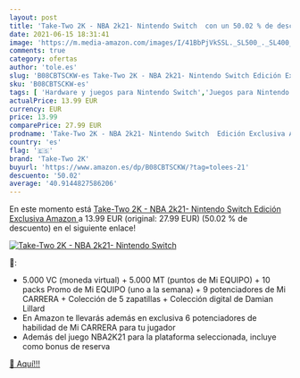 ```yaml
---
layout: post
title: 'Take-Two 2K - NBA 2k21- Nintendo Switch  con un 50.02 % de descuento'
date: 2021-06-15 18:31:41
image: 'https://m.media-amazon.com/images/I/41BbPjVkSSL._SL500_._SL400_.jpg'
comments: true
category: ofertas
author: 'tole.es'
slug: 'B08CBTSCKW-es Take-Two 2K - NBA 2k21- Nintendo Switch Edición Exclusiva...'
sku: 'B08CBTSCKW-es'
tags: [ 'Hardware y juegos para Nintendo Switch','Juegos para Nintendo Switch','Videojuegos','nintendo','take-two 2k', ]
actualPrice: 13.99 EUR
currency: EUR
price: 13.99
comparePrice: 27.99 EUR
prodname: 'Take-Two 2K - NBA 2k21- Nintendo Switch  Edición Exclusiva Amazon '
country: 'es'
flag: '🇪🇸'
brand: 'Take-Two 2K'
buyurl: 'https://www.amazon.es/dp/B08CBTSCKW/?tag=tolees-21'
descuento: '50.02'
average: '40.9144827586206'
---
```


En este momento está [Take-Two 2K - NBA 2k21- Nintendo Switch  Edición Exclusiva Amazon ](https://www.amazon.es/dp/B08CBTSCKW/?tag=tolees-21) a 13.99 EUR (original: 27.99 EUR) (50.02 %  de descuento) en el siguiente enlace!

[![Take-Two 2K - NBA 2k21- Nintendo Switch ](https://m.media-amazon.com/images/I/41BbPjVkSSL._SL500_._SL400_.jpg)](https://www.amazon.es/dp/B08CBTSCKW/?tag=tolees-21)

🔎:

- 5.000 VC (moneda virtual) + 5.000 MT (puntos de Mi EQUIPO) + 10 packs Promo de Mi EQUIPO (uno a la semana) + 9 potenciadores de Mi CARRERA + Colección de 5 zapatillas + Colección digital de Damian Lillard
- En Amazon te llevarás además en exclusiva 6 potenciadores de habilidad de Mi CARRERA para tu jugador
- Además del juego NBA2K21 para la plataforma seleccionada, incluye como bonus de reserva

[🛒 Aquí!!!](https://www.amazon.es/dp/B08CBTSCKW/?tag=tolees-21)
